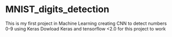 # MNIST_digits_detection
This is my first project in Machine Learning creating CNN to detect numbers 0-9 using Keras
Dowload Keras and tensorflow <2.0 for this project to work 
